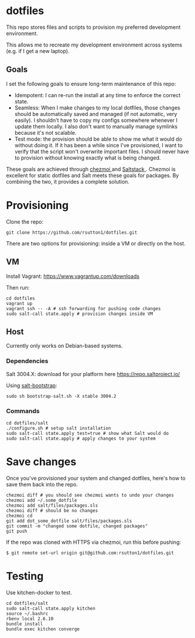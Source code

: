 # dotfiles

This repo stores files and scripts to provision my preferred development
environment.

This allows me to recreate my development environment across systems (e.g. if I
get a new laptop).

## Goals

I set the following goals to ensure long-term maintenance of this repo:

  - Idempotent: I can re-run the install at any time to enforce the correct
    state.
  - Seamless: When I make changes to my local dotfiles, those changes should be
    automatically saved and managed (if not automatic, very easily). I
    shouldn't have to copy my configs somewhere whenever I update them locally.
    I also don't want to manually manage symlinks because it's not scalable.
  - Test mode: the provision should be able to show me what it would do without
    doing it. If it has been a while since I've provisioned, I want to verify
    that the script won't overwrite important files. I should never have to
    provision without knowing exactly what is being changed.

These goals are achieved through [ chezmoi ](https://www.chezmoi.io/) and [
Saltstack ](https://saltproject.io/). Chezmoi is excellent for static dotfiles
and Salt meets these goals for packages. By combining the two, it provides a
complete solution.

# Provisioning

Clone the repo:

```
git clone https://github.com/rsutton1/dotfiles.git
```

There are two options for provisioning: inside a VM or directly on the host.

## VM

Install Vagrant: https://www.vagrantup.com/downloads

Then run:

```
cd dotfiles
vagrant up
vagrant ssh -- -A # ssh forwarding for pushing code changes
sudo salt-call state.apply # provision changes inside VM
```

## Host

Currently only works on Debian-based systems.

### Dependencies

Salt 3004.X: download for your platform here https://repo.saltproject.io/

Using [salt-bootstrap](https://github.com/saltstack/salt-bootstrap#install-using-curl):
```
sudo sh bootstrap-salt.sh -X stable 3004.2
```

### Commands

```
cd dotfiles/salt
./configure.sh # setup salt installation
sudo salt-call state.apply test=true # show what Salt would do
sudo salt-call state.apply # apply changes to your system
```

# Save changes

Once you've provisioned your system and changed dotfiles, here's how to
save them back into the repo.

```
chezmoi diff # you should see chezmoi wants to undo your changes
chezmoi add ~/.some_dotfile
chezmoi add salt/files/packages.sls
chezmoi diff # should be no changes
chezmoi cd
git add dot_some_dotfile salt/files/packages.sls
git commit -m "changed some dotfile, changed packages"
git push
```

If the repo was cloned with HTTPS via chezmoi, run this before pushing:

```
$ git remote set-url origin git@github.com:rsutton1/dotfiles.git
```

# Testing

Use kitchen-docker to test.

```
cd dotfiles/salt
sudo salt-call state.apply kitchen
source ~/.bashrc
rbenv local 2.6.10
bundle install
bundle exec kitchen converge
```
